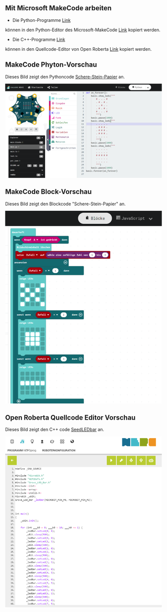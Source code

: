 

## Mit Microsoft MakeCode arbeiten

- Die Python-Programme [Link](https://github.com/frankyhub/Calliope-MakeCode/tree/master/Python)

können in den Python-Editor des Microsoft-MakeCode [Link](https://makecode.calliope.cc/#editor) kopiert werden.

- Die C++-Programme [Link](https://github.com/frankyhub/Calliope-MakeCode/tree/master/Cpp)

können in den Quellcode-Editor von Open Roberta [Link](https://lab.open-roberta.org/) kopiert werden.

## MakeCode Phyton-Vorschau

Dieses Bild zeigt den Pythoncode [Schere-Stein-Papier](https://github.com/frankyhub/Calliope-MakeCode/tree/master/Python/B5-Schere-Stein-Papier) an.

![image](https://github.com/frankyhub/Calliope-MakeCode/blob/master/image/Python.png)

## MakeCode Block-Vorschau

Dieses Bild zeigt den Blockcode "Schere-Stein-Papier" an.

![image](https://github.com/frankyhub/Calliope-MakeCode/blob/master/image/Schere_Stein_Papier.png)

## Open Roberta Quellcode Editor Vorschau

Dieses Bild zeigt den C++ code [SeedLEDbar](https://github.com/frankyhub/Calliope-MakeCode/tree/master/Cpp/B13-SeedLEDbar) an.

![image](https://github.com/frankyhub/Calliope-MakeCode/blob/master/image/NEPO_cpp.png)
